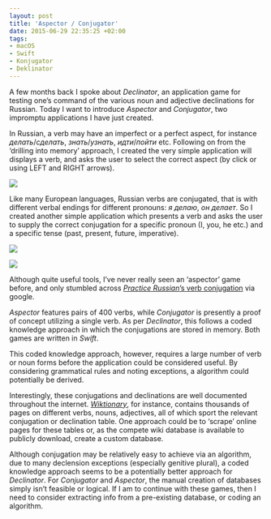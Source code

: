 ```yaml
---
layout: post
title: 'Aspector / Conjugator'
date: 2015-06-29 22:35:25 +02:00
tags:
- macOS
- Swift
- Konjugator
- Deklinator
---
```

A few months back I spoke about *Declinator*, an application game for testing one’s command of the various noun and adjective declinations for Russian. Today I want to introduce *Aspector* and *Conjugator*, two impromptu applications I have just created.

In Russian, a verb may have an imperfect or a perfect aspect, for instance *делать*/*сделать*, *знать*/*узнать*, *идти*/*пойти* etc. Following on from the ‘drilling into memory’ approach, I created the very simple application will displays a verb, and asks the user to select the correct aspect (by click or using LEFT and RIGHT arrows).

![]({{site.baseurl}}/assets/images/posts/2015/15-06-29/01.png)

Like many European languages, Russian verbs are conjugated, that is with different verbal endings for different pronouns: *я делаю*, *он делает*. So I created another simple application which presents a verb and asks the user to supply the correct conjugation for a specific pronoun (I, you, he etc.) and a specific tense (past, present, future, imperative).

![]({{site.baseurl}}/assets/images/posts/2015/15-06-29/02.png)

![]({{site.baseurl}}/assets/images/posts/2015/15-06-29/03.png)

Although quite useful tools, I’ve never really seen an ‘aspector’ game before, and only stumbled across [*Practice Russian*’s verb conjugation](http://www.practicerussian.com/Tests/TestVerbs.aspx) via google.

*Aspector* features pairs of 400 verbs, while *Conjugator* is presently a proof of concept utilizing a single verb. As per *Declinator*, this follows a coded knowledge approach in which the conjugations are stored in memory. Both games are written in *Swift*. 

This coded knowledge approach, however, requires a large number of verb or noun forms before the application could be considered useful. By considering grammatical rules and noting exceptions, a algorithm could potentially be derived.

Interestingly, these conjugations and declinations are well documented throughout the internet. [*Wiktionary*](https://ru.wiktionary.org/wiki/%D0%97%D0%B0%D0%B3%D0%BB%D0%B0%D0%B2%D0%BD%D0%B0%D1%8F_%D1%81%D1%82%D1%80%D0%B0%D0%BD%D0%B8%D1%86%D0%B0), for instance, contains thousands of pages on different verbs, nouns, adjectives, all of which sport the relevant conjugation or declination table. One approach could be to ‘scrape’ online pages for these tables or, as the compete wiki database is available to publicly download, create a custom database.

Although conjugation may be relatively easy to achieve via an algorithm, due to many declension exceptions (especially genitive plural), a coded knowledge approach seems to be a potentially better approach for *Declinator*. For *Conjugator* and *Aspector*, the manual creation of databases simply isn’t feasible or logical. If I am to continue with these games, then I need to consider extracting info from a pre-existing database, or coding an algorithm.
